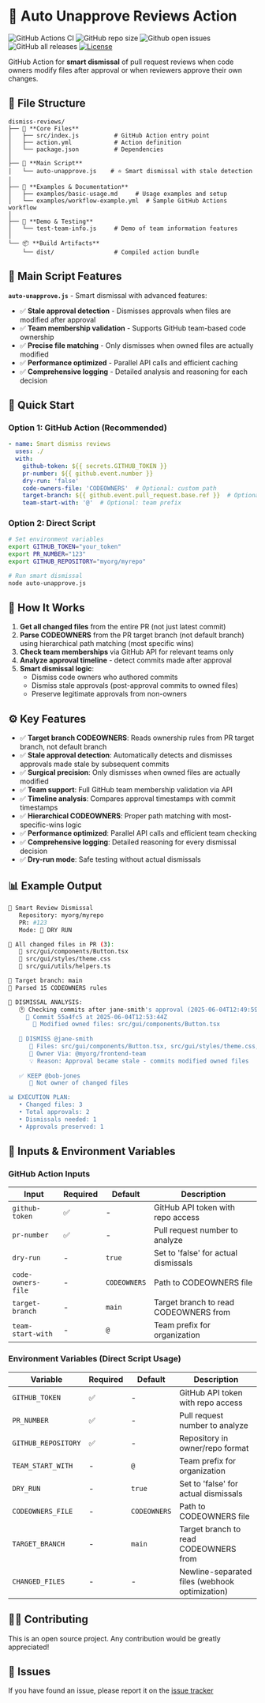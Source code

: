 # 🚫 Auto Unapprove Reviews Action

![GitHub Actions CI](https://github.com/RotemK1/auto-unapprove/actions/workflows/ci.yaml/badge.svg?branch=main)
![GitHub repo size](https://img.shields.io/github/repo-size/RotemK1/auto-unapprove)
![Github open issues](https://img.shields.io/github/issues-raw/RotemK1/auto-unapprove)
![GitHub all releases](https://img.shields.io/github/downloads/RotemK1/auto-unapprove/total)
[![License](https://img.shields.io/badge/license-MIT-blue.svg)](./LICENSE)

GitHub Action for **smart dismissal** of pull request reviews when code owners modify files after approval or when reviewers approve their own changes.

## 📁 **File Structure**

```
dismiss-reviews/
├── 🎯 **Core Files**
│   ├── src/index.js          # GitHub Action entry point
│   ├── action.yml            # Action definition
│   └── package.json          # Dependencies
│
├── 🚀 **Main Script**
│   └── auto-unapprove.js    # ⭐ Smart dismissal with stale detection
│
├── 📝 **Examples & Documentation**
│   ├── examples/basic-usage.md     # Usage examples and setup
│   └── examples/workflow-example.yml  # Sample GitHub Actions workflow
│
├── 🧪 **Demo & Testing**
│   └── test-team-info.js     # Demo of team information features
│
└── 📦 **Build Artifacts**
    └── dist/                 # Compiled action bundle
```

## 🚀 **Main Script Features**

**`auto-unapprove.js`** - Smart dismissal with advanced features:
- ✅ **Stale approval detection** - Dismisses approvals when files are modified after approval
- ✅ **Team membership validation** - Supports GitHub team-based code ownership
- ✅ **Precise file matching** - Only dismisses when owned files are actually modified
- ✅ **Performance optimized** - Parallel API calls and efficient caching
- ✅ **Comprehensive logging** - Detailed analysis and reasoning for each decision

## 🚀 **Quick Start**

### **Option 1: GitHub Action** (Recommended)
```yaml
- name: Smart dismiss reviews
  uses: ./
  with:
    github-token: ${{ secrets.GITHUB_TOKEN }}
    pr-number: ${{ github.event.number }}
    dry-run: 'false'
    code-owners-file: 'CODEOWNERS'  # Optional: custom path
    target-branch: ${{ github.event.pull_request.base.ref }}  # Optional: target branch
    team-start-with: '@'  # Optional: team prefix
```

### **Option 2: Direct Script**
```bash
# Set environment variables
export GITHUB_TOKEN="your_token"
export PR_NUMBER="123"
export GITHUB_REPOSITORY="myorg/myrepo"

# Run smart dismissal
node auto-unapprove.js
```

## 🧠 **How It Works**

1. **Get all changed files** from the entire PR (not just latest commit)
2. **Parse CODEOWNERS** from the PR target branch (not default branch) using hierarchical path matching (most specific wins)
3. **Check team memberships** via GitHub API for relevant teams only
4. **Analyze approval timeline** - detect commits made after approval
5. **Smart dismissal logic**:
   - Dismiss code owners who authored commits
   - Dismiss stale approvals (post-approval commits to owned files)
   - Preserve legitimate approvals from non-owners

## ⚙️ **Key Features**

- ✅ **Target branch CODEOWNERS**: Reads ownership rules from PR target branch, not default branch
- ✅ **Stale approval detection**: Automatically detects and dismisses approvals made stale by subsequent commits
- ✅ **Surgical precision**: Only dismisses when owned files are actually modified 
- ✅ **Team support**: Full GitHub team membership validation via API
- ✅ **Timeline analysis**: Compares approval timestamps with commit timestamps
- ✅ **Hierarchical CODEOWNERS**: Proper path matching with most-specific-wins logic
- ✅ **Performance optimized**: Parallel API calls and efficient team checking
- ✅ **Comprehensive logging**: Detailed reasoning for every dismissal decision
- ✅ **Dry-run mode**: Safe testing without actual dismissals

## 📊 **Example Output**

```bash
🚀 Smart Review Dismissal
   Repository: myorg/myrepo
   PR: #123
   Mode: 🧪 DRY RUN

📁 All changed files in PR (3):
   📝 src/gui/components/Button.tsx
   📝 src/gui/styles/theme.css  
   📝 src/gui/utils/helpers.ts

🎯 Target branch: main
👑 Parsed 15 CODEOWNERS rules

🎯 DISMISSAL ANALYSIS:
   🕐 Checking commits after jane-smith's approval (2025-06-04T12:49:59.000Z)...
     📅 Commit 55a4fc5 at 2025-06-04T12:53:44Z
       🎯 Modified owned files: src/gui/components/Button.tsx
   
   🚫 DISMISS @jane-smith
      📁 Files: src/gui/components/Button.tsx, src/gui/styles/theme.css, src/gui/utils/helpers.ts
      👑 Owner Via: @myorg/frontend-team
      💡 Reason: Approval became stale - commits modified owned files
   
   ✅ KEEP @bob-jones
      📄 Not owner of changed files

📊 EXECUTION PLAN:
   • Changed files: 3
   • Total approvals: 2
   • Dismissals needed: 1
   • Approvals preserved: 1
```

## 🔧 **Inputs & Environment Variables**

### **GitHub Action Inputs**
| Input | Required | Default | Description |
|-------|----------|---------|-------------|
| `github-token` | ✅ | - | GitHub API token with repo access |
| `pr-number` | ✅ | - | Pull request number to analyze |
| `dry-run` | - | `true` | Set to 'false' for actual dismissals |
| `code-owners-file` | - | `CODEOWNERS` | Path to CODEOWNERS file |
| `target-branch` | - | `main` | Target branch to read CODEOWNERS from |
| `team-start-with` | - | `@` | Team prefix for organization |

### **Environment Variables** (Direct Script Usage)
| Variable | Required | Default | Description |
|----------|----------|---------|-------------|
| `GITHUB_TOKEN` | ✅ | - | GitHub API token with repo access |
| `PR_NUMBER` | ✅ | - | Pull request number to analyze |
| `GITHUB_REPOSITORY` | ✅ | - | Repository in owner/repo format |
| `TEAM_START_WITH` | - | `@` | Team prefix for organization |
| `DRY_RUN` | - | `true` | Set to 'false' for actual dismissals |
| `CODEOWNERS_FILE` | - | `CODEOWNERS` | Path to CODEOWNERS file |
| `TARGET_BRANCH` | - | `main` | Target branch to read CODEOWNERS from |
| `CHANGED_FILES` | - | - | Newline-separated files (webhook optimization) | 



## 💁🏻 Contributing

This is an open source project. Any contribution would be greatly appreciated!

## 🚩 Issues

If you have found an issue, please report it on the [issue tracker](https://github.com/RotemK1/auto-unapprove/issues)